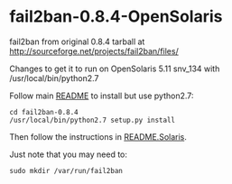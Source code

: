 fail2ban-0.8.4-OpenSolaris
======================
fail2ban from original 0.8.4 tarball at http://sourceforge.net/projects/fail2ban/files/

Changes to get it to run on OpenSolaris 5.11 snv_134 with /usr/local/bin/python2.7

Follow main [README](README) to install but use python2.7:

	cd fail2ban-0.8.4
	/usr/local/bin/python2.7 setup.py install

Then follow the instructions in [README.Solaris](README.Solaris). 

Just note that you may need to:

	sudo mkdir /var/run/fail2ban
